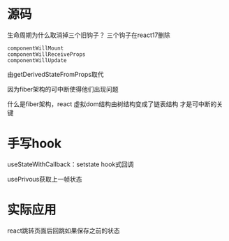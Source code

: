 # 源码

生命周期为什么取消掉三个旧钩子？
三个钩子在react17删除
```
componentWillMount
componentWillReceiveProps
componentWillUpdate
```
由getDerivedStateFromProps取代

因为fiber架构的可中断使得他们出现问题

什么是fiber架构，react 虚拟dom结构由树结构变成了链表结构 才是可中断的关键


# 手写hook

useStateWithCallback：setstate hook式回调


usePrivous获取上一帧状态

# 实际应用

react跳转页面后回跳如果保存之前的状态

